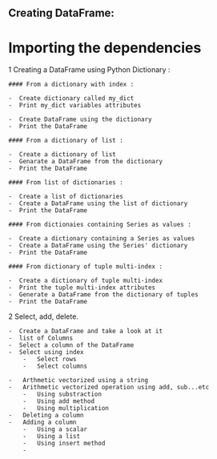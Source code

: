 ## Creating DataFrame:

# Importing the dependencies

1 Creating a DataFrame using Python Dictionary :

    #### From a dictionary with index :

    -  Create dictionary called my_dict
    -  Print my_dict variables attributes

    -  Create DataFrame using the dictionary
    -  Print the DataFrame

    #### From a dictionary of list :

    -  Create a dictionary of list
    -  Genarate a DataFrame from the dictionary
    -  Print the DataFrame

    #### From list of dictionaries :

    -  Create a list of dictionaries
    -  Create a DataFrame using the list of dictionary
    -  Print the DataFrame

    #### From dictionaies containing Series as values :
    
    -  Create a dictionary containing a Series as values
    -  Create a DataFrame using the Series' dictionary
    -  Print the DataFrame

    #### From dictionary of tuple multi-index :    

    -  Create a dictionary of tuple multi-index
    -  Print the tuple multi-index attributes
    -  Generate a DataFrame from the dictionary of tuples
    -  Print the DataFrame

2 Select, add, delete.

    -  Create a DataFrame and take a look at it
    -  list of Columns
    -  Select a column of the DataFrame 
    -  Select using index 
        -   Select rows
        -   Select columns

    -   Arthmetic vectorized using a string 
    -   Arithmetic vectorized operation using add, sub...etc 
        -   Using substraction
        -   Using add method
        -   Using multiplication
    -   Deleting a column 
    -   Adding a column
        -   Using a scalar
        -   Using a list
        -   Using insert method
        -   
